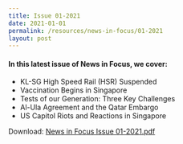 ```yaml
---
title: Issue 01-2021
date: 2021-01-01
permalink: /resources/news-in-focus/01-2021
layout: post
---
```


#### In this latest issue of News in Focus, we cover:
* KL-SG High Speed Rail (HSR) Suspended
* Vaccination Begins in Singapore
* Tests of our Generation: Three Key Challenges
* Al-Ula Agreement and the Qatar Embargo
* US Capitol Riots and Reactions in Singapore

Download:
[News in Focus Issue 01-2021.pdf](/files/news-in-focus/2021/News%20In%20Focus%2001-2021.pdf)
